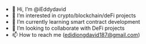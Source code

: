 - 👋 Hi, I’m @iEddydavid
- 👀 I’m interested in crypto/blockchain/deFi projects
- 🌱 I’m currently learning smart contract development
- 💞️ I’m looking to collaborate with DeFi projects
- 📫 How to reach me (edidiongdavid187@gmail.com)

<!---
iEddydavid/iEddydavid is a ✨ special ✨ repository because its `README.md` (this file) appears on your GitHub profile.
You can click the Preview link to take a look at your changes.
--->
